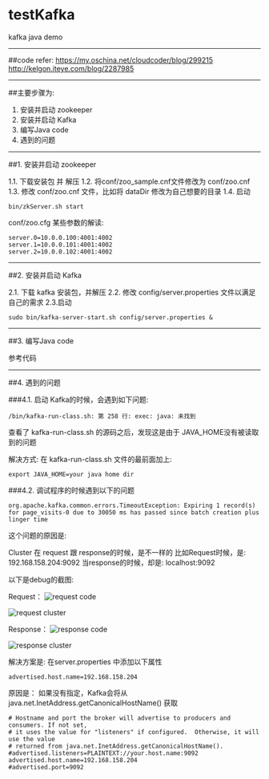 # testKafka
kafka java demo

---
##code refer:
https://my.oschina.net/cloudcoder/blog/299215
http://kelgon.iteye.com/blog/2287985

---

##主要步骤为:
1. 安装并启动 zookeeper
2. 安装并启动 Kafka
3. 编写Java code
4. 遇到的问题

---

##1. 安装并启动 zookeeper

> 
1.1. 下载安装包 并 解压
1.2. 将conf/zoo_sample.cnf文件修改为 conf/zoo.cnf 
1.3. 修改 conf/zoo.cnf 文件，比如将 dataDir 修改为自己想要的目录
1.4. 启动   
```
bin/zkServer.sh start
``` 
    
conf/zoo.cfg 某些参数的解读:
```
server.0=10.0.0.100:4001:4002 
server.1=10.0.0.101:4001:4002 
server.2=10.0.0.102:4001:4002
```
    
---
##2. 安装并启动 Kafka

2.1. 下载 kafka 安装包，并解压
2.2. 修改 config/server.properties 文件以满足自己的需求
2.3.启动   
```    
sudo bin/kafka-server-start.sh config/server.properties &
```


---
##3. 编写Java code

参考代码

---
##4. 遇到的问题

###4.1. 启动 Kafka的时候，会遇到如下问题:
```
/bin/kafka-run-class.sh: 第 258 行: exec: java: 未找到
```

查看了 kafka-run-class.sh 的源码之后，发现这是由于 JAVA_HOME没有被读取到的问题

解决方式:
在 kafka-run-class.sh 文件的最前面加上:
```
export JAVA_HOME=your java home dir
```

###4.2. 调试程序的时候遇到以下的问题

```
org.apache.kafka.common.errors.TimeoutException: Expiring 1 record(s) for page_visits-0 due to 30050 ms has passed since batch creation plus linger time
```

这个问题的原因是:
> 
Cluster 在 request 跟 response的时候，是不一样的
比如Request时候，是: 192.168.158.204:9092
当response的时候，却是: localhost:9092

以下是debug的截图:

Request：
![request code][1]

![request cluster][2]


Response：
![response code][3]

![response cluster][4]


解决方案是: 在server.properties 中添加以下属性
```
advertised.host.name=192.168.158.204
```


原因是：
如果没有指定，Kafka会将从 java.net.InetAddress.getCanonicalHostName() 获取

```
# Hostname and port the broker will advertise to producers and consumers. If not set, 
# it uses the value for "listeners" if configured.  Otherwise, it will use the value
# returned from java.net.InetAddress.getCanonicalHostName().
#advertised.listeners=PLAINTEXT://your.host.name:9092
advertised.host.name=192.168.158.204
#advertised.port=9092
```





  [1]: http://oksd56xj3.bkt.clouddn.com/request_cluster_code.png
  [2]: http://oksd56xj3.bkt.clouddn.com/request_cluster.png
  [3]: http://oksd56xj3.bkt.clouddn.com/response_code.png
  [4]: http://oksd56xj3.bkt.clouddn.com/response_cluster.png